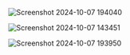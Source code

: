 ![Screenshot 2024-10-07 194040](https://github.com/user-attachments/assets/61aa3c0d-25db-42fc-bcce-8cf3869ec96b)

![Screenshot 2024-10-07 143451](https://github.com/user-attachments/assets/549afad6-e631-4253-877c-c9f32bdcadce)

![Screenshot 2024-10-07 193950](https://github.com/user-attachments/assets/49f9805a-d498-497f-8e1c-42ca2507c011)
